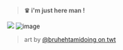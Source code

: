  > #### ♛  i'm just here man !
 
 ![](https://komarev.com/ghpvc/?username=deathoffatality&color=e0cb0d)
 ![image](https://github.com/user-attachments/assets/9d49f639-5a0e-4754-9353-1058dd4c670f)

 > art by [@bruhehtamidoing on twt](https://x.com/bruhehtamidoing/status/1934539309983601060?s=61)
